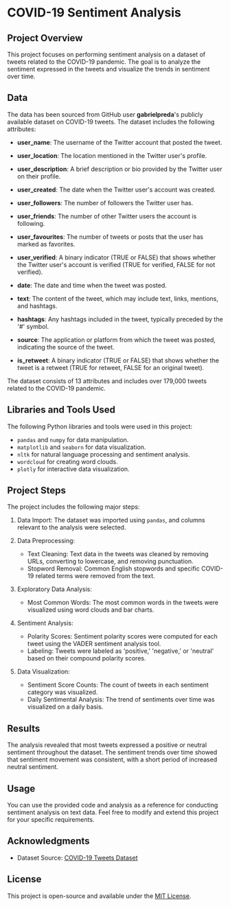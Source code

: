 # COVID-19 Sentiment Analysis

## Project Overview

This project focuses on performing sentiment analysis on a dataset of tweets related to the COVID-19 pandemic. The goal is to analyze the sentiment expressed in the tweets and visualize the trends in sentiment over time.

## Data

The data has been sourced from GitHub user **gabrielpreda**'s publicly available dataset on COVID-19 tweets. The dataset includes the following attributes:

- **user_name**: The username of the Twitter account that posted the tweet.

- **user_location**: The location mentioned in the Twitter user's profile.

- **user_description**: A brief description or bio provided by the Twitter user on their profile.

- **user_created**: The date when the Twitter user's account was created.

- **user_followers**: The number of followers the Twitter user has.

- **user_friends**: The number of other Twitter users the account is following.

- **user_favourites**: The number of tweets or posts that the user has marked as favorites.

- **user_verified**: A binary indicator (TRUE or FALSE) that shows whether the Twitter user's account is verified (TRUE for verified, FALSE for not verified).

- **date**: The date and time when the tweet was posted.

- **text**: The content of the tweet, which may include text, links, mentions, and hashtags.

- **hashtags**: Any hashtags included in the tweet, typically preceded by the '#' symbol.

- **source**: The application or platform from which the tweet was posted, indicating the source of the tweet.

- **is_retweet**: A binary indicator (TRUE or FALSE) that shows whether the tweet is a retweet (TRUE for retweet, FALSE for an original tweet).

The dataset consists of 13 attributes and includes over 179,000 tweets related to the COVID-19 pandemic.

## Libraries and Tools Used

The following Python libraries and tools were used in this project:

- `pandas` and `numpy` for data manipulation.
- `matplotlib` and `seaborn` for data visualization.
- `nltk` for natural language processing and sentiment analysis.
- `wordcloud` for creating word clouds.
- `plotly` for interactive data visualization.

## Project Steps

The project includes the following major steps:

1. Data Import: The dataset was imported using `pandas`, and columns relevant to the analysis were selected.

2. Data Preprocessing:
   - Text Cleaning: Text data in the tweets was cleaned by removing URLs, converting to lowercase, and removing punctuation.
   - Stopword Removal: Common English stopwords and specific COVID-19 related terms were removed from the text.

3. Exploratory Data Analysis:
   - Most Common Words: The most common words in the tweets were visualized using word clouds and bar charts.

4. Sentiment Analysis:
   - Polarity Scores: Sentiment polarity scores were computed for each tweet using the VADER sentiment analysis tool.
   - Labeling: Tweets were labeled as 'positive,' 'negative,' or 'neutral' based on their compound polarity scores.

5. Data Visualization:
   - Sentiment Score Counts: The count of tweets in each sentiment category was visualized.
   - Daily Sentimental Analysis: The trend of sentiments over time was visualized on a daily basis.

## Results

The analysis revealed that most tweets expressed a positive or neutral sentiment throughout the dataset. The sentiment trends over time showed that sentiment movement was consistent, with a short period of increased neutral sentiment.

## Usage

You can use the provided code and analysis as a reference for conducting sentiment analysis on text data. Feel free to modify and extend this project for your specific requirements.

## Acknowledgments

- Dataset Source: [COVID-19 Tweets Dataset](https://raw.githubusercontent.com/gabrielpreda/covid-19-tweets/master/covid19_tweets.csv)

## License

This project is open-source and available under the [MIT License](LICENSE).
